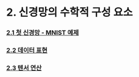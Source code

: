 # 2. 신경망의 수학적 구성 요소

### [2.1 첫 신경망 - MNIST 예제](./2_1_mnist.ipynb)
### [2.2 데이터 표현](./2_2_data_presentation.ipynb)
### [2.3 텐서 연산](./2_3_tensor_operation.ipynb)

